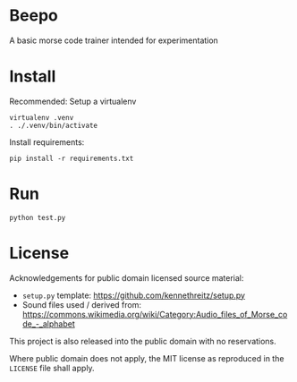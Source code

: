 # Beepo

A basic morse code trainer intended for experimentation

# Install

Recommended: Setup a virtualenv

```
virtualenv .venv
. ./.venv/bin/activate
```

Install requirements:

```
pip install -r requirements.txt
```

# Run

```
python test.py
```

# License

Acknowledgements for public domain licensed source material:

* `setup.py` template: https://github.com/kennethreitz/setup.py
* Sound files used / derived from: https://commons.wikimedia.org/wiki/Category:Audio_files_of_Morse_code_-_alphabet

This project is also released into the public domain with no reservations.

Where public domain does not apply, the MIT license as reproduced in the `LICENSE` file shall apply.
